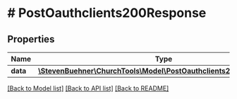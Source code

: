 # # PostOauthclients200Response

## Properties

Name | Type | Description | Notes
------------ | ------------- | ------------- | -------------
**data** | [**\StevenBuehner\ChurchTools\Model\PostOauthclients200ResponseData**](PostOauthclients200ResponseData.md) |  | [optional]

[[Back to Model list]](../../README.md#models) [[Back to API list]](../../README.md#endpoints) [[Back to README]](../../README.md)
